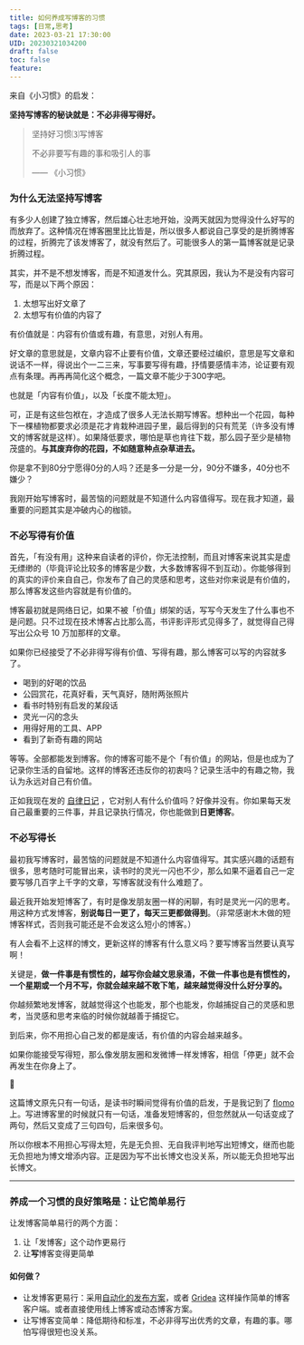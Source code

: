 ```yaml
---
title: 如何养成写博客的习惯
tags: [日常,思考]
date: 2023-03-21 17:30:00
UID: 20230321034200
draft: false
toc: false
feature: 
---
```


来自《小习惯》的启发：

**坚持写博客的秘诀就是：不必非得写得好。**

> 坚持好习惯⑶写博客
> 
> 不必非要写有趣的事和吸引人的事
> 
> —— 《小习惯》

<!--more-->

### 为什么无法坚持写博客

有多少人创建了独立博客，然后雄心壮志地开始，没两天就因为觉得没什么好写的而放弃了。这种情况在博客圈里比比皆是，所以很多人都说自己享受的是折腾博客的过程，折腾完了该发博客了，就没有然后了。可能很多人的第一篇博客就是记录折腾过程。

其实，并不是不想发博客，而是不知道发什么。究其原因，我认为不是没有内容可写，而是以下两个原因：
1. 太想写出好文章了
2. 太想写有价值的内容了


有价值就是：内容有价值或有趣，有意思，对别人有用。

好文章的意思就是，文章内容不止要有价值，文章还要经过编织，意思是写文章和说话不一样，得说出个一二三来，写事要写得有趣，抒情要感情丰沛，论证要有观点有条理。再再再简化这个概念，一篇文章不能少于300字吧。

也就是「内容有价值」，以及「长度不能太短」。

可，正是有这些包袱在，才造成了很多人无法长期写博客。想种出一个花园，每种下一棵植物都要求必须是花才肯栽种进园子里，最后得到的只有荒芜（许多没有博文的博客就是这样）。如果降低要求，哪怕是草也肯往下栽，那么园子至少是植物茂盛的。**与其废弃你的花园，不如随意种点杂草进去。**

你是拿不到80分宁愿得0分的人吗？还是多一分是一分，90分不嫌多，40分也不嫌少？

我刚开始写博客时，最苦恼的问题就是不知道什么内容值得写。现在我才知道，最重要的问题其实是冲破内心的枷锁。


### 不必写得有价值

首先，「有没有用」这种来自读者的评价，你无法控制，而且对博客来说其实是虚无缥缈的（毕竟评论比较多的博客是少数，大多数博客得不到互动）。你能够得到的真实的评价来自自己，你发布了自己的灵感和思考，这些对你来说是有价值的，那么博客发这些内容就是有价值的。

博客最初就是网络日记，如果不被「价值」绑架的话，写写今天发生了什么事也不是问题。只不过现在技术博客占比那么高，书评影评形式见得多了，就觉得自己得写出公众号 10 万加那样的文章。

如果你已经接受了不必非得写得有价值、写得有趣，那么博客可以写的内容就多了。
- 喝到的好喝的饮品
- 公园赏花，花真好看，天气真好，随附两张照片
- 看书时特别有启发的某段话
- 灵光一闪的念头
- 用得好用的工具、APP
- 看到了新奇有趣的网站

等等。全部都能发到博客。你的博客可能不是个「有价值」的网站，但是也成为了记录你生活的自留地。这样的博客还违反你的初衷吗？记录生活中的有趣之物，我认为永远对自己有价值。

正如我现在发的 [自律日记](https://lillianwho.com/posts/kill-the-procrastination-day1/) ，它对别人有什么价值吗？好像并没有。你如果每天发自己最重要的三件事，并且记录执行情况，你也能做到**日更博客**。

### 不必写得长

最初我写博客时，最苦恼的问题就是不知道什么内容值得写。其实感兴趣的话题有很多，思考随时可能冒出来，读书时的灵光一闪也不少，那么如果不逼着自己一定要写够几百字上千字的文章，写博客就没有什么难题了。

最近我开始发短博客了，有时是像发朋友圈一样的闲聊，有时是灵光一闪的思考。用这种方式发博客，**别说每日一更了，每天三更都做得到**。（非常感谢木木做的短博客样式，否则我可能还是不会发这么短小的博客。）

有人会看不上这样的博文，更新这样的博客有什么意义吗？要写博客当然要认真写啊！

关键是，**做一件事是有惯性的，越写你会越文思泉涌，不做一件事也是有惯性的，一个星期或一个月不写，你就会越来越不敢下笔，越来越觉得没什么好分享的。**

你越频繁地发博客，就越觉得这个也能发，那个也能发，你越捕捉自己的灵感和思考，当灵感和思考来临的时候你就越善于捕捉它。

到后来，你不用担心自己发的都是废话，有价值的内容会越来越多。


如果你能接受写得短，那么像发朋友圈和发微博一样发博客，相信「停更」就不会再发生在你身上了。

🌵

这篇博文原先只有一句话，是读书时瞬间觉得有价值的启发，于是我记到了 [flomo](https://lillianwho.com/posts/wo-cheng-ren-wo-cuo-dai-liao-flomo/) 上。写进博客里的时候就只有一句话，准备发短博客的，但忽然就从一句话变成了两句，然后又变成了三句四句，后来很多句。

所以你根本不用担心写得太短，先是无负担、无自我评判地写出短博文，继而也能无负担地为博文增添内容。正是因为写不出长博文也没关系，所以能无负担地写出长博文。


---

### 养成一个习惯的良好策略是：让它简单易行

让发博客简单易行的两个方面：
1.  让「发博客」这个动作更易行
2.  让**写**博客变得更简单

#### 如何做？

-   让发博客更易行：采用[自动化的发布方案](https://lillianwho.com/posts-hugo-cloudflare/)，或者 [Gridea](https://open.gridea.dev) 这样操作简单的博客客户端。或者直接使用线上博客或动态博客方案。
-   让写博客变简单：降低期待和标准，不必非得写出优秀的文章，有趣的事。哪怕写得很短也没关系。